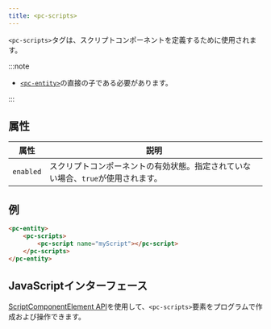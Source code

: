 ```yaml
---
title: <pc-scripts>
---
```


`<pc-scripts>`タグは、スクリプトコンポーネントを定義するために使用されます。

:::note

*   [`<pc-entity>`](../pc-entity)の直接の子である必要があります。

:::

## 属性

| 属性 | 説明 |
| --- | --- |
| `enabled` | スクリプトコンポーネントの有効状態。指定されていない場合、`true`が使用されます。 |

## 例

```html
<pc-entity>
    <pc-scripts>
        <pc-script name="myScript"></pc-script>
    </pc-scripts>
</pc-entity>
```

## JavaScriptインターフェース

[ScriptComponentElement API](https://api.playcanvas.com/classes/EngineWebComponents.ScriptComponentElement.html)を使用して、`<pc-scripts>`要素をプログラムで作成および操作できます。
